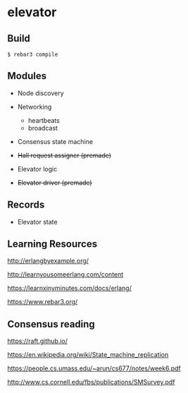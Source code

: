 elevator
=====

Build
-----

    $ rebar3 compile



Modules
----

* Node discovery

* Networking
    - heartbeats
    - broadcast

* Consensus state machine
* ~~Hall request assigner (premade)~~

* Elevator logic
* ~~Elevator driver (premade)~~

Records
----
* Elevator state


Learning Resources
-----

http://erlangbyexample.org/

http://learnyousomeerlang.com/content

https://learnxinyminutes.com/docs/erlang/

https://www.rebar3.org/

Consensus reading
-----

https://raft.github.io/

https://en.wikipedia.org/wiki/State_machine_replication

https://people.cs.umass.edu/~arun/cs677/notes/week6.pdf

http://www.cs.cornell.edu/fbs/publications/SMSurvey.pdf


